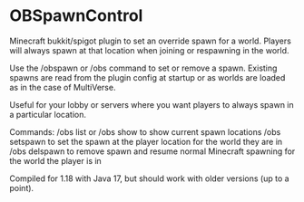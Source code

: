 # OBSpawnControl
Minecraft bukkit/spigot plugin to set an override spawn for a world. Players will always spawn at that location when joining or respawning in the world.

Use the /obspawn or /obs command to set or remove a spawn.
Existing spawns are read from the plugin config at startup or as worlds are loaded as in the case of MultiVerse.

Useful for your lobby or servers where you want players to always spawn in a particular location.

Commands:
/obs list or /obs show to show current spawn locations
/obs setspawn to set the spawn at the player location for the world they are in
/obs delspawn to remove spawn and resume normal Minecraft spawning for the world the player is in

Compiled for 1.18 with Java 17, but should work with older versions (up to a point).